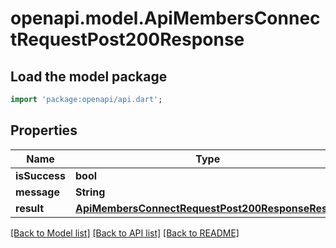 # openapi.model.ApiMembersConnectRequestPost200Response

## Load the model package
```dart
import 'package:openapi/api.dart';
```

## Properties
Name | Type | Description | Notes
------------ | ------------- | ------------- | -------------
**isSuccess** | **bool** |  | [optional] 
**message** | **String** |  | [optional] 
**result** | [**ApiMembersConnectRequestPost200ResponseResult**](ApiMembersConnectRequestPost200ResponseResult.md) |  | [optional] 

[[Back to Model list]](../README.md#documentation-for-models) [[Back to API list]](../README.md#documentation-for-api-endpoints) [[Back to README]](../README.md)



